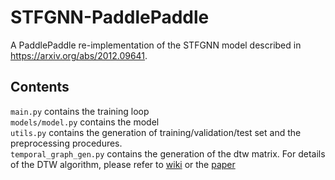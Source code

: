 # STFGNN-PaddlePaddle
A PaddlePaddle re-implementation of the STFGNN model described in https://arxiv.org/abs/2012.09641.  


## Contents
`main.py` contains the training loop  
`models/model.py` contains the model  
`utils.py` contains the generation of training/validation/test set and the preprocessing procedures.  
`temporal_graph_gen.py` contains the generation of the dtw matrix. For details of the DTW algorithm, please refer to [wiki](https://en.wikipedia.org/wiki/Dynamic_time_warping) or the [paper](https://arxiv.org/abs/2012.09641)

